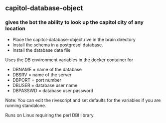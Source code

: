 ## capitol-database-object

### gives the bot the ability to look up the capitol city of any location

* Place the capitol-database-object.rive in the brain directory
* Install the schema in a postgresql database.
* Install the database data file

Uses the DB environment variables in the docker container for
*  DBNAME = name of the database
*  DBSRV = name of the server
*  DBPORT = port number
*  DBUSER = database user name
*  DBPASSWD = database user password

Note: You can edit the rivescript and set defaults for the variables if you are running standalone.

Runs on Linux requiring the perl DBI library.
